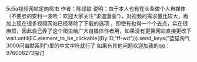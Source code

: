 5c5a视频网站定向爬虫
作者：陈绿聪
说明：由于本人也有在头条做个人自媒体（不要脸的安利一波哈：欢迎大家关注“求道漫画“），对视频的需求量比较大，再加上现在很多视频网站已经移除了下载的选项
，即使有也得一个个去点，实在很麻烦，因此自己弄了这个爬虫给广大自媒体作者用，如果没有更换网站直接更改下
wait.until(EC.element_to_be_clickable((By.ID,"ff-wd"))).send_keys("蓝猫淘气3000问幽默系列")里的中文字符就行了
如果有其他问题欢迎加我的qq：976006273探讨
